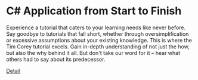 # C# Application from Start to Finish

Experience a tutorial that caters to your learning needs like never before. Say goodbye to tutorials that fall short, whether through oversimplification or excessive assumptions about your existing knowledge. This is where the Tim Corey tutorial excels. Gain in-depth understanding of not just the how, but also the why behind it all. But don't take our word for it – hear what others had to say about its predecessor. 

[Detail](https://eduitfree.com/courses/c-application-from-start-to-finish)